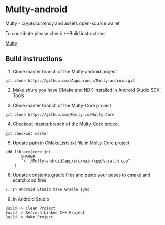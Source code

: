 # Multy-android

Multy - cryptocurrency and assets open-source wallet

To conrtibute please check **Build instructions

[Multy](http://multy.io)



## Build instructions

1. Clone master branch of the Multy-android project
```
git clone https://github.com/Appscrunch/Multy-android.git
```

2. Make shure you have CMake and NDK installed in Android Studio SDK Tools

3. Clone master branch of the Multy-Core project
```
git clone https://github.com/Multy-io/Multy-Core
```
4. Checkout master branch of the Multy-Core project
```
git checkout master
```

5. Update path in CMakeLists.txt file in Multy-Core project
```
add_library(core_jni
       SHARED
       "/../Multy-android/app/src/main/cpp/scratch.cpp"
    )

```
6. Update constants.gradle files and paste your pases to cmake and scatch.cpp files

```
7. In Android Studio make Gradle sync

```
8. In Android Studio
```
Build -> Clean Project
Build -> Refresh Linked C++ Project
Build -> Make Project
```

